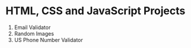 <h1>HTML, CSS and JavaScript Projects</h1>
<ol>
  <li>Email Validator</li>
  <li>Random Images</li>
  <li>US Phone Number Validator</li>
</ol>
